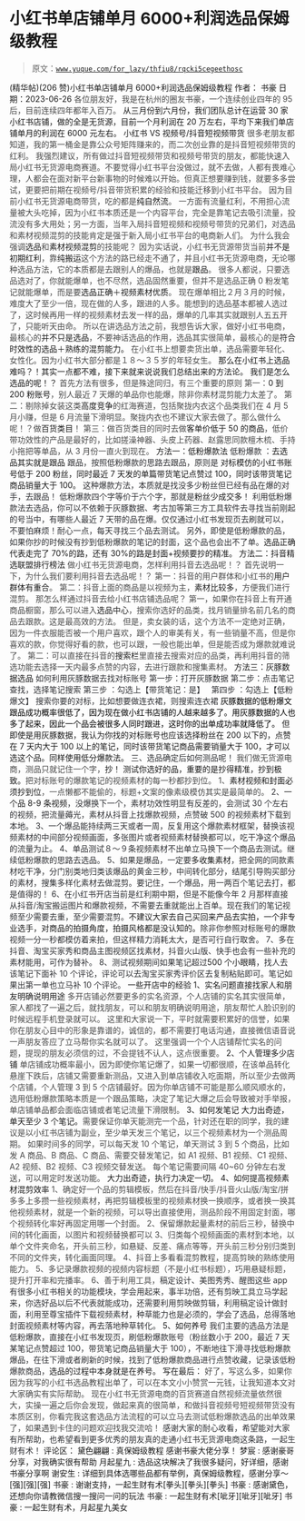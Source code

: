 # 小红书单店铺单月 6000+利润选品保姆级教程

> 原文：[`www.yuque.com/for_lazy/thfiu8/rqcki5cegeethosc`](https://www.yuque.com/for_lazy/thfiu8/rqcki5cegeethosc)

<ne-h2 id="a6c9dfd2" data-lake-id="a6c9dfd2"><ne-heading-ext><ne-heading-anchor></ne-heading-anchor><ne-heading-fold></ne-heading-fold></ne-heading-ext><ne-heading-content><ne-text id="u29db4706">(精华帖)(206 赞)小红书单店铺单月 6000+利润选品保姆级教程</ne-text></ne-heading-content></ne-h2> <ne-p id="u02e1a83e" data-lake-id="u02e1a83e"><ne-text id="u312ba27c">作者： 书豪</ne-text></ne-p> <ne-p id="u7a58ba0c" data-lake-id="u7a58ba0c"><ne-text id="u381a66ab">日期：2023-06-26</ne-text></ne-p> <ne-p id="u262565e5" data-lake-id="u262565e5"><ne-text id="u2aab2b39" style="color: rgb(73, 73, 73);">各位朋友好，我是在杭州的圈友书豪，一个连续创业四年的 95 后，目前连续四年都年入百万。</ne-text></ne-p> <ne-p id="u1df8a45e" data-lake-id="u1df8a45e"><ne-text id="u25f2f47f" ne-bold="true">从三月份到六月份，我们团队总计在运营 30 家小红书店铺，做的全是无货源，目前一个月利润在 20 万左右，平均下来我们单店铺单月的利润在 6000 元左右。</ne-text></ne-p> <ne-h1 id="a671bbdd" data-lake-id="a671bbdd"><ne-heading-ext><ne-heading-anchor></ne-heading-anchor><ne-heading-fold></ne-heading-fold></ne-heading-ext><ne-heading-content><ne-text id="uc32731c4">小红书 VS 视频号/抖音短视频带货</ne-text></ne-heading-content></ne-h1> <ne-p id="u4fdc199d" data-lake-id="u4fdc199d"><ne-text id="u6d4e5a7f" style="color: rgb(73, 73, 73);">很多老朋友都知道，我的第一桶金是靠公众号矩阵赚来的，而二次创业靠的是抖音短视频带货的红利。</ne-text></ne-p> <ne-p id="uc6b2323b" data-lake-id="uc6b2323b"><ne-text id="u2a676514" style="color: rgb(73, 73, 73);">我强烈建议，所有做过抖音短视频带货和视频号带货的朋友，都能快速入局小红书无货源电商赛道。不要觉得小红书平台没做过，就不去做，人都有畏难心理，人都会在面对新平台新事物的时候难以开始。但真正想要赚到钱，就要多多尝试，更要把前期在视频号/抖音带货积累的经验和技能迁移到小红书平台。</ne-text></ne-p> <ne-p id="ua2d9a94a" data-lake-id="ua2d9a94a"><ne-text id="u8568f440" style="color: rgb(73, 73, 73);">因为目前小红书无货源电商带货，吃的都是</ne-text><ne-text id="u0b030dc9" ne-bold="true">纯自然流</ne-text><ne-text id="uda25a8c0" style="color: rgb(73, 73, 73);">。</ne-text></ne-p> <ne-p id="ud2d0a4ff" data-lake-id="ud2d0a4ff"><ne-text id="uf0e2f199" style="color: rgb(73, 73, 73);">一方面有流量红利，不用担心流量被大头吃掉，因为小红书本质还是一个内容平台，完全是靠笔记去吸引流量，投流没有多大用处；另一方面，当年入局抖音短视频和视频号带货的兄弟们，对选品和素材视频混剪的技能肯定是强于新入局小红书平台的电商新人们。</ne-text></ne-p> <ne-p id="u187eaf17" data-lake-id="u187eaf17"><ne-text id="u763e8aad" style="color: rgb(73, 73, 73);">为什么我会强调</ne-text><ne-text id="u045c91d0" ne-bold="true">选品</ne-text><ne-text id="u0d1c54c8" style="color: rgb(73, 73, 73);">和</ne-text><ne-text id="u90990707" ne-bold="true">素材视频混剪</ne-text><ne-text id="u664b4d59" style="color: rgb(73, 73, 73);">的技能呢？</ne-text></ne-p> <ne-p id="u61ff11dd" data-lake-id="u61ff11dd"><ne-text id="u2ca0c02b" style="color: rgb(73, 73, 73);">因为实话说，小红书无货源带货当前</ne-text><ne-text id="u8e811fd3" ne-bold="true">并不是初期红利</ne-text><ne-text id="uc33940a3" style="color: rgb(73, 73, 73);">，靠</ne-text><ne-text id="u65484eaf" ne-bold="true">纯搬运</ne-text><ne-text id="uebf03fe8" style="color: rgb(73, 73, 73);">这个方法的路已经走不通了，并且小红书无货源电商，无论哪种选品方法，它的本质都是去跟别人的爆品，也就是</ne-text><ne-text id="u77b14cbe" ne-bold="true">跟品</ne-text><ne-text id="ua0280fbf" style="color: rgb(73, 73, 73);">。</ne-text></ne-p> <ne-p id="u9a17ce3b" data-lake-id="u9a17ce3b"><ne-text id="u3b1e52df" style="color: rgb(73, 73, 73);">很多人都说，只要选品选对了，你就能爆单，也不尽然，选品固然重要，但并不是选品正确 0 粉发笔记就能爆单，而是要</ne-text><ne-text id="u5e31b11a" ne-bold="true">选品正确＋视频素材优质</ne-text><ne-text id="udc37b9f1" style="color: rgb(73, 73, 73);">。</ne-text></ne-p> <ne-p id="u775e7fd6" data-lake-id="u775e7fd6"><ne-text id="u2447b7fb" style="color: rgb(73, 73, 73);">现在爆单相比２月３月的时候，难度大了至少一倍，现在做的人多，跟进的人多。能想到的选品基本都被人选过了，这时候再用一样的视频素材去发一样的品，爆单的几率其实就跟别人五五开了，只能听天由命。</ne-text></ne-p> <ne-p id="uab777fd5" data-lake-id="uab777fd5"><ne-text id="ud5b9d133" style="color: rgb(73, 73, 73);">所以在讲选品方法之前，我想告诉大家，做好小红书电商，最核心的</ne-text><ne-text id="u466000a0" ne-bold="true">并不只是选品</ne-text><ne-text id="u97e47f7f" style="color: rgb(73, 73, 73);">，不要神话选品的作用，选品其实很简单，最核心的是</ne-text><ne-text id="u168cc14a" ne-bold="true">符合时效性的选品＋熟练的混剪能力。</ne-text></ne-p> <ne-p id="ube50e014" data-lake-id="ube50e014"><ne-text id="u1c512a8e" style="color: rgb(73, 73, 73);">在小红书上想要卖货出单，选品需要年轻化、女性化。因为小红书大部分都是１８～３５岁的年轻女生。</ne-text></ne-p> <ne-p id="ud5516d3e" data-lake-id="ud5516d3e"><ne-text id="u64f95985" ne-bold="true">那么在小红书上选品难吗？！其实一点都不难，接下来就来说说我们总结出来的方法论。</ne-text></ne-p> <ne-h1 id="ee82ceb3" data-lake-id="ee82ceb3"><ne-heading-ext><ne-heading-anchor></ne-heading-anchor><ne-heading-fold></ne-heading-fold></ne-heading-ext><ne-heading-content><ne-text id="u2cd10d1f">我们是怎么选品的呢！？</ne-text></ne-heading-content></ne-h1> <ne-p id="u158834e6" data-lake-id="u158834e6"><ne-text id="u72f36c6d" style="color: rgb(73, 73, 73);">首先方法有很多，但是殊途同归，有三个重要的原则</ne-text></ne-p> <ne-p id="ued631777" data-lake-id="ued631777"><ne-text id="u732925fa" style="color: rgb(73, 73, 73);">第一：</ne-text><ne-text id="u9231a387" ne-bold="true">0 到 200 粉账号</ne-text><ne-text id="ucd1adcff" style="color: rgb(73, 73, 73);">，别人最近 7 天爆的单品你也能爆，除非你素材混剪能力太差了。</ne-text></ne-p> <ne-p id="ubc982418" data-lake-id="ubc982418"><ne-text id="u67169e91" style="color: rgb(73, 73, 73);">第二：剔除掉女装这类</ne-text><ne-text id="uceb6f105" ne-bold="true">高度竞争</ne-text><ne-text id="u50cfe90d" style="color: rgb(73, 73, 73);">的红海赛道，包括聚拢内衣这个品类我们在 4 月 5 月小赚，但是 6 月流量下滑明显。聚拢内衣也不建议大家去做了。那么做什么呢！？做</ne-text><ne-text id="ua2f97158" ne-bold="true">百货类目</ne-text><ne-text id="u419d83f9" style="color: rgb(73, 73, 73);">！</ne-text></ne-p> <ne-p id="u78d06d0a" data-lake-id="u78d06d0a"><ne-text id="uf01ef1f3" style="color: rgb(73, 73, 73);">第三：做百货类目的同时去做</ne-text><ne-text id="uf5f3b5c7" ne-bold="true">客单价低于 50 的商品</ne-text><ne-text id="uaea767b2" style="color: rgb(73, 73, 73);">，低价带功效性的产品是最好的，比如搓澡神器、头皮上药器、赵露思同款檀木梳、手持小拖把等单品，从 3 月份一直火到现在。</ne-text></ne-p> <ne-h2 id="1aa20a9d" data-lake-id="1aa20a9d"><ne-heading-ext><ne-heading-anchor></ne-heading-anchor><ne-heading-fold></ne-heading-fold></ne-heading-ext><ne-heading-content><ne-text id="ufe9eb180">方法一：低粉爆款法</ne-text></ne-heading-content></ne-h2> <ne-p id="u02f1e650" data-lake-id="u02f1e650"><ne-text id="u65fb5543" style="color: rgb(47, 48, 52);">低粉爆款 ：</ne-text><ne-text id="u1a6140ba" ne-bold="true">去选品其实就是跟品</ne-text></ne-p> <ne-p id="uaf903758" data-lake-id="uaf903758"><ne-text id="u2598d363" style="color: rgb(47, 48, 52);">跟品，按照低粉爆款的思路去跟品，原则是</ne-text></ne-p> <ne-p id="u551a2dca" data-lake-id="u551a2dca"><ne-text id="uec6a9346" ne-bold="true">对标模仿的小红书账号低于 200 粉丝，同时最近 7 天发的单篇带货笔记点赞过 100，同时该带货笔记商品销量大于 100。</ne-text></ne-p> <ne-p id="uaa41a983" data-lake-id="uaa41a983"><ne-text id="u2149c923" style="color: rgb(47, 48, 52);">这种爆款方法，本质就是找没多少粉丝但已经有品在爆的对手，去跟品！</ne-text></ne-p> <ne-p id="u88c024f0" data-lake-id="u88c024f0"><ne-text id="u3f1f9e51" style="color: rgb(47, 48, 52);">低粉爆款四个字等价于六个字，那就是</ne-text><ne-text id="u14e8a1a7" ne-bold="true">粉丝少成交多</ne-text><ne-text id="ue6acf6c2" style="color: rgb(47, 48, 52);">！</ne-text></ne-p> <ne-p id="u83a43078" data-lake-id="u83a43078"><ne-text id="u4b3e877c" style="color: rgb(47, 48, 52);">利用低粉爆款法去选品，你可以不依赖于灰豚数据、考古加等第三方工具软件去寻找当前刚起的号当中，有哪些人最近 7 天带的品在爆。仅仅通过小红书发现页去刷就可以，不要怕麻烦！耐心一点，每天寻找三个品去测试。</ne-text></ne-p> <ne-p id="ue2309d31" data-lake-id="ue2309d31"><ne-text id="u1e526dad" style="color: rgb(47, 48, 52);">另外，即使是低粉爆款的品，如果你抄的时候没有抄到低粉爆款的笔记的封面，这个品也会出不了单。</ne-text><ne-text id="u08c0fb48" ne-bold="true">选品正确代表走完了 70%的路，还有 30%的路是封面+视频要抄的精准。</ne-text></ne-p> <ne-h2 id="36c41a11" data-lake-id="36c41a11"><ne-heading-ext><ne-heading-anchor></ne-heading-anchor><ne-heading-fold></ne-heading-fold></ne-heading-ext><ne-heading-content><ne-text id="uc199c454">方法二：抖音精选联盟排行榜法</ne-text></ne-heading-content></ne-h2> <ne-p id="u3d2967e9" data-lake-id="u3d2967e9"><ne-text id="u2694747b" style="color: rgb(73, 73, 73);">做小红书无货源电商，怎样利用抖音去选品呢！？</ne-text></ne-p> <ne-p id="u0daf5de3" data-lake-id="u0daf5de3"><ne-text id="u79d2b13a" style="color: rgb(73, 73, 73);">首先说明一下，为什么我们要利用抖音去选品呢！？</ne-text></ne-p> <ne-p id="ue1cf208d" data-lake-id="ue1cf208d"><ne-text id="u5f184134" style="color: rgb(73, 73, 73);">第一：抖音的用户群体和小红书的</ne-text><ne-text id="ud2ff92b5" ne-bold="true">用户群体有重合</ne-text><ne-text id="ue1a0a62e" style="color: rgb(73, 73, 73);">。</ne-text></ne-p> <ne-p id="u7b3636d1" data-lake-id="u7b3636d1"><ne-text id="u8e12c182" style="color: rgb(73, 73, 73);">第二：抖音上面的商品是以视频为主，</ne-text><ne-text id="ub11041c0" ne-bold="true">素材比较多</ne-text><ne-text id="u3d5297d2" style="color: rgb(73, 73, 73);">，方便我们进行混剪。</ne-text></ne-p> <ne-p id="u92f5ac20" data-lake-id="u92f5ac20"><ne-text id="u128a9316" style="color: rgb(73, 73, 73);">那怎么样通过抖音去给小红书店铺选品呢？</ne-text></ne-p> <ne-p id="u12ab30c7" data-lake-id="u12ab30c7"><ne-text id="ucb857980" style="color: rgb(73, 73, 73);">第一，如果你在抖音上有开通商品橱窗，那么可以进入</ne-text><ne-text id="u940e0d62" ne-bold="true">选品中心</ne-text><ne-text id="u810d4f92" style="color: rgb(73, 73, 73);">，搜索你选好的品类，找月销量排名前几名的商品去跟款。这是最高效的方法。</ne-text></ne-p> <ne-p id="u8bbd5d56" data-lake-id="u8bbd5d56"><ne-text id="uc84a01ce" style="color: rgb(73, 73, 73);">但是，卖女装的话，这个方法不一定绝对正确，因为一件衣服能否被一个用户喜欢，跟个人的审美有关，有一些销量不高，但是你喜欢的款，你觉得好看的款，也可以跟，一般也能出单，但是能否成为爆款就难说了。</ne-text></ne-p> <ne-p id="ua7274aed" data-lake-id="ua7274aed"><ne-text id="u705f012e" style="color: rgb(73, 73, 73);">第二：可以直接在抖音的</ne-text><ne-text id="u0fb1bd5c" ne-bold="true">搜索栏</ne-text><ne-text id="ub436f127" style="color: rgb(73, 73, 73);">里直接去搜索对应的品类，再利用抖音的筛选功能去选择一天内最多点赞的内容，去进行跟款和搜集素材。</ne-text></ne-p> <ne-h2 id="8df6fbcc" data-lake-id="8df6fbcc"><ne-heading-ext><ne-heading-anchor></ne-heading-anchor><ne-heading-fold></ne-heading-fold></ne-heading-ext> <ne-heading-content></ne-heading-content></ne-h2> <ne-h2 id="a7d24be1" data-lake-id="a7d24be1"><ne-heading-ext><ne-heading-anchor></ne-heading-anchor><ne-heading-fold></ne-heading-fold></ne-heading-ext><ne-heading-content><ne-text id="ufb428289">方法三：灰豚数据选品</ne-text></ne-heading-content></ne-h2> <ne-p id="uded6b550" data-lake-id="uded6b550"><ne-text id="uf6d5b888" style="color: rgb(47, 48, 52);">如何利用灰豚数据去找对标账号</ne-text></ne-p> <ne-p id="u09095701" data-lake-id="u09095701"><ne-text id="u28cba589" style="color: rgb(47, 48, 52);">第一步：打开灰豚数据</ne-text></ne-p> <ne-p id="u351d5c0f" data-lake-id="u351d5c0f"><ne-text id="u0a660731" style="color: rgb(47, 48, 52);">第二步：点击笔记查找，选择笔记搜索</ne-text></ne-p> <ne-p id="u1937112b" data-lake-id="u1937112b"><ne-text id="u73236435" style="color: rgb(47, 48, 52);">第三步 ：勾选上【带货笔记：是】  </ne-text></ne-p> <ne-p id="u48050b97" data-lake-id="u48050b97"><ne-text id="u5727c8d7" style="color: rgb(47, 48, 52);">第四步 ：勾选上【低粉爆文】</ne-text></ne-p> <ne-p id="u5b02ac8b" data-lake-id="u5b02ac8b"><ne-text id="u0a3275b8" style="color: rgb(47, 48, 52);">搜索你要的对标，比如想要做连衣裙，则搜索连衣裙</ne-text></ne-p> <ne-p id="u2b1c9b00" data-lake-id="u2b1c9b00"><ne-text id="u207131bb" style="color: rgb(0, 0, 0);">灰豚数据的低粉爆文跟品成功概率很低了，因为现在做小红书店铺的人越来越多了。用灰豚数据的人也多了起来，因此一个品会被很多人同时跟进，这时你的出单成功率就降低了。</ne-text></ne-p> <ne-p id="u0c2f5a82" data-lake-id="u0c2f5a82"><ne-text id="u2da80a47" ne-bold="true">但即使是用灰豚数据，我认为你找的对标账号也应该选择粉丝在 200 以下的，点赞在 7 天内大于 100 以上的笔记，同时该带货笔记商品需要销量大于 100，才可以选这个品。同样使用低分爆款法。</ne-text></ne-p> <ne-h1 id="771e7279" data-lake-id="771e7279"><ne-heading-ext><ne-heading-anchor></ne-heading-anchor><ne-heading-fold></ne-heading-fold></ne-heading-ext><ne-heading-content><ne-text id="ua83a69e8" style="color: rgb(47, 48, 52);">三、选品确定后如何测品呢！</ne-text></ne-heading-content></ne-h1> <ne-p id="u53711c39" data-lake-id="u53711c39"><ne-text id="u6ebee715" style="color: rgb(73, 73, 73);">我们做无货源电商，测品只就记住一个字，</ne-text><ne-text id="u6d865964" ne-bold="true">抄！</ne-text></ne-p> <ne-p id="u5186f34a" data-lake-id="u5186f34a"><ne-text id="u8d6ab20b" ne-bold="true">测试你选好的品，重要的是抄得精准，抄到极致。</ne-text><ne-text id="u8bda8bff" style="color: rgb(73, 73, 73);">把对标账号的爆款笔记的视频素材的每一秒都抄到位。</ne-text></ne-p> <ne-p id="uc29f5458" data-lake-id="uc29f5458"><ne-text id="ue31bc630" style="color: rgb(73, 73, 73);">1、</ne-text><ne-text id="u86e40e56" ne-bold="true">素材视频和封面必须抄到位</ne-text><ne-text id="ucce0af36" style="color: rgb(73, 73, 73);">，一点懒都不能偷的，标题+文案的像素级模仿其实是最简单的。</ne-text></ne-p> <ne-p id="u6e77b8a1" data-lake-id="u6e77b8a1"><ne-text id="u8367ba10" style="color: rgb(47, 48, 52);">2、</ne-text><ne-text id="u1a869615" ne-bold="true">一个品 8-9 条视频</ne-text><ne-text id="u1ef185b3" style="color: rgb(47, 48, 52);">，没爆换下一个，素材功效性明显有反差的，会测试 30 个左右的视频，把流量薅光，素材从抖音上找爆款视频，点赞破 500 的视频素材下载到本地。</ne-text></ne-p> <ne-p id="ua585edbc" data-lake-id="ua585edbc"><ne-text id="u9637631b" style="color: rgb(47, 48, 52);">3、一个爆品能持续两三天或者一周，反复用这个爆款素材框架，替换该视频素材的中间部分视频画面，多张图片或者视频素材替换都可以，吃干净这个爆品的流量为止。</ne-text></ne-p> <ne-p id="uac32b3a8" data-lake-id="uac32b3a8"><ne-text id="u904f56de" style="color: rgb(47, 48, 52);">4、单品测试８～９条视频素材不出单立马换下一个商品去测试。继续低粉爆款的思路去选品。</ne-text></ne-p> <ne-p id="u9704e646" data-lake-id="u9704e646"><ne-text id="u418e5863" style="color: rgb(47, 48, 52);">5、如果是爆品，一定要</ne-text><ne-text id="uf98dbf46" ne-bold="true">多收集素材</ne-text><ne-text id="u4903befa" style="color: rgb(47, 48, 52);">，把全网的同款素材吃干净，分门别类地归类该爆品的黄金三秒，中间转化部分，结尾引导购买部分的素材，搜集多样化素材去做混剪。要记住，一个爆品，用一两百个笔记去打，都是值得的！</ne-text></ne-p> <ne-p id="u957f6d5c" data-lake-id="u957f6d5c"><ne-text id="uaa0313ce" style="color: rgb(47, 48, 52);">6、在小红书开店当前是红利期中期，但是不能像今年 2 月那样直接从抖音/淘宝搬运图片和爆款视频，不需要去重就能出上百单。现在我们的笔记视频至少需要去重，至少需要混剪。</ne-text><ne-text id="u178c5b7f" ne-bold="true">不建议大家去自己买回来产品去实拍，一个非专业选手，对商品的拍摄角度，拍摄风格都是没认知的。</ne-text><ne-text id="u57517384" style="color: rgb(47, 48, 52);">除非你参照对标账号的爆款视频一分一秒都模仿着来拍，但这样精力消耗太大，是否可行自行取舍。</ne-text></ne-p> <ne-p id="u808fabf2" data-lake-id="u808fabf2"><ne-text id="u3350d872" style="color: rgb(47, 48, 52);">7、多在抖音、淘宝买家秀和商品主图视频区找素材，抖音火山版、快手也会有一些补充的素材能用，可作为替补。</ne-text></ne-p> <ne-p id="uc4af9c89" data-lake-id="uc4af9c89"><ne-text id="u9fa60ac6" style="color: rgb(47, 48, 52);">8、测试视频期间如果笔记超过</ne-text><ne-text id="u2a98fb19" ne-bold="true">500 个小眼睛</ne-text><ne-text id="u4fed2aa6" style="color: rgb(47, 48, 52);">，找人去该笔记下面补 10 个评论，评论可以去淘宝买家秀评价区去复制粘贴即可。笔记如果出第一单也立马补 10 个评论。</ne-text></ne-p> <ne-h1 id="ed13482e" data-lake-id="ed13482e"><ne-heading-ext><ne-heading-anchor></ne-heading-anchor><ne-heading-fold></ne-heading-fold></ne-heading-ext><ne-heading-content><ne-text id="u67d079f4">一些开店中的经验</ne-text></ne-heading-content></ne-h1> <ne-h2 id="bf28753b" data-lake-id="bf28753b"><ne-heading-ext><ne-heading-anchor></ne-heading-anchor><ne-heading-fold></ne-heading-fold></ne-heading-ext><ne-heading-content><ne-text id="uee03fb24">1、实名问题直接找家人和朋友明确说明用途</ne-text></ne-heading-content></ne-h2> <ne-p id="udd1923a5" data-lake-id="udd1923a5"><ne-text id="u75cbcd8c" style="color: rgb(73, 73, 73);">多开店铺必然要更多的实名资源，个人店铺的实名其实很简单，家人都找了一遍之后，就找朋友，可以和朋友明确说明用途，朋友帮忙人脸识别的时候远程手机登录就可以。</ne-text></ne-p> <ne-p id="u1ef71519" data-lake-id="u1ef71519"><ne-text id="ucc858092" style="color: rgb(73, 73, 73);">这里和大家说一下，平时就需要积累好的信誉，如果你在朋友心目中的形象是靠谱的，诚信的，都不需要打电话沟通，直接微信语音说一声朋友答应了立马帮你实名就可以了。</ne-text></ne-p> <ne-p id="ude81a99e" data-lake-id="ude81a99e"><ne-text id="u6749e336" style="color: rgb(73, 73, 73);">这里强调一个个人店铺帮忙实名的问题，提现的朋友必须信的过，不会提钱不认人，这点很重要。</ne-text></ne-p> <ne-h2 id="62fd16ad" data-lake-id="62fd16ad"><ne-heading-ext><ne-heading-anchor></ne-heading-anchor><ne-heading-fold></ne-heading-fold></ne-heading-ext><ne-heading-content><ne-text id="u54c0d201">2、个人管理多少店铺</ne-text></ne-heading-content></ne-h2> <ne-p id="uf8619a4d" data-lake-id="uf8619a4d"><ne-text id="uf005dc18" style="color: rgb(73, 73, 73);">单店铺成功概率最小，因为即使你笔记爆了，如果一切都很顺，在该单品转化悬崖下跌后，店铺又需要重新测品，又进入到单店铺收入吃面期，所以至少去做两个店铺，个人管理 3 到 5 个店铺最好。因为你单店铺不可能是那么顺风顺水的，选用低粉爆款策略本质是一个跟品策略，决定了笔记大爆之后会导致被对手举报，单店铺单品都会面临店铺或者笔记流量下滑限制。</ne-text></ne-p> <ne-h2 id="49b43f8e" data-lake-id="49b43f8e"><ne-heading-ext><ne-heading-anchor></ne-heading-anchor><ne-heading-fold></ne-heading-fold></ne-heading-ext><ne-heading-content><ne-text id="u5d4b58ee">3、如何发笔记</ne-text></ne-heading-content></ne-h2> <ne-p id="ua67988e6" data-lake-id="ua67988e6"><ne-text id="u2ba2e198" ne-bold="true">大力出奇迹，单天至少 3 个笔记。</ne-text><ne-text id="u42187b3c" style="color: rgb(73, 73, 73);">需要保证你单天能测完一个品，针对还在职的同学，我的建议是以小红书店铺为副业，至少单天发三个笔记，以三个视频素材为一个测品周期。</ne-text></ne-p> <ne-p id="u661a0639" data-lake-id="u661a0639"><ne-text id="udfa66ae9" style="color: rgb(73, 73, 73);">如果时间多的同学，可以每天发 10 个笔记，单天测试 3 到 5 个商品，比如 发 A 商品、B 商品、C 商品、需要交替发笔记，如 A1 视频、B1 视频、C1 视频、A2 视频、B2 视频、C3 视频交替发送。</ne-text></ne-p> <ne-p id="uc119d024" data-lake-id="uc119d024"><ne-text id="u14a13fdb" style="color: rgb(73, 73, 73);">每个笔记需要间隔 40~60 分钟左右发送，可以用定时发送功能。</ne-text></ne-p> <ne-p id="u15e01497" data-lake-id="u15e01497"><ne-text id="u2b0778b6" ne-bold="true">大力出奇迹，执行力决定一切。</ne-text></ne-p> <ne-h2 id="04d956d0" data-lake-id="04d956d0"><ne-heading-ext><ne-heading-anchor></ne-heading-anchor><ne-heading-fold></ne-heading-fold></ne-heading-ext><ne-heading-content><ne-text id="u482f571e">4、如何提高视频素材混剪效率</ne-text></ne-heading-content></ne-h2> <ne-p id="u948ecf10" data-lake-id="u948ecf10"><ne-text id="uc9a18a27" style="color: rgb(73, 73, 73);">1、确定好一个品的剪辑模板，然后在抖音/快手/抖音火山版/淘宝/拼多多上多攒一些视频素材，再把剪辑模板里的视频素材换一换顺序，或者换一换其他视频素材，就是一个新的视频，可以导出直接使用，测品阶段不用固定封面，哪个视频转化率好再固定用哪一个封面。</ne-text></ne-p> <ne-p id="uf03fda93" data-lake-id="uf03fda93"><ne-text id="u585c1905" style="color: rgb(73, 73, 73);">2、保留爆款起量素材的前后三秒，替换中间的转化画面，以图片和视频替换都可以</ne-text></ne-p> <ne-p id="u1ad294fe" data-lake-id="u1ad294fe"><ne-text id="uaa732bc6" style="color: rgb(73, 73, 73);">3、归类每个视频画面的素材到本地，以单个文件夹命名，开头前三秒，如悬疑、反差、痛点等等，开头前三秒分别归类到不同的文件夹，转化画面同理。</ne-text></ne-p> <ne-p id="u62b70a5d" data-lake-id="u62b70a5d"><ne-text id="udfe0ef28" style="color: rgb(73, 73, 73);">4、抖音上多看看混剪教程，提高剪映的熟练使用能力。</ne-text></ne-p> <ne-p id="u52eb9b7b" data-lake-id="u52eb9b7b"><ne-text id="uaf74c56a" style="color: rgb(73, 73, 73);">5、多记录爆款视频的视频内容标题（不是小红书标题），巧用悬疑标题，提升打开率和完播率。</ne-text></ne-p> <ne-p id="ucec21eb4" data-lake-id="ucec21eb4"><ne-text id="u73d74f05" style="color: rgb(73, 73, 73);">6、善于利用工具，</ne-text><ne-text id="uf5715c81" style="color: rgb(47, 48, 52);">稿定设计、美图秀秀、醒图这些 app 有很多小红书相关的功能模块，学会用起来，事半功倍，还有剪映工具立马学起来，你选好品以后不代表就能成功，还需要利用剪映做剪辑，利用稿定设计做封面，利用至尊宝插件下载视频素材，种草能力也是必须的，学会了选品，总得落地封面视频素材等内容，再去落地种草转化。</ne-text></ne-p> <ne-h2 id="d4967e8d" data-lake-id="d4967e8d"><ne-heading-ext><ne-heading-anchor></ne-heading-anchor><ne-heading-fold></ne-heading-fold></ne-heading-ext><ne-heading-content><ne-text id="u0f3fbf0d">5、如何养号</ne-text></ne-heading-content></ne-h2> <ne-p id="u40867a66" data-lake-id="u40867a66"><ne-text id="u7bfc3795" style="color: rgb(47, 48, 52);">我们主要的选品方法是低粉爆款，直接在小红书发现页，刷低粉爆款账号（粉丝数小于 200，最近 7 天某笔记点赞超过 100，带货笔记商品销量大于 100），不断地往下滑寻找低粉爆款爆品，在往下滑或者刷新的时候，找到了低粉爆款商品进行点赞收藏，记录该低粉爆款商品，</ne-text><ne-text id="ub050a357" ne-bold="true">选品的过程中本身就是在养号。</ne-text></ne-p> <ne-h1 id="e16b5bca" data-lake-id="e16b5bca"><ne-heading-ext><ne-heading-anchor></ne-heading-anchor><ne-heading-fold></ne-heading-fold></ne-heading-ext><ne-heading-content><ne-text id="u74847f3a" ne-bold="true">写在最后：</ne-text></ne-heading-content></ne-h1> <ne-p id="uba52dcd9" data-lake-id="uba52dcd9"><ne-text id="ua22dd1a3" style="color: rgb(73, 73, 73);">好了，写这么多，如果你因为我写的小红书选品教程出单了，可以在本文小小赞赏一元钱，让我知道本文对大家确实有实际帮助。</ne-text></ne-p> <ne-p id="u515b083e" data-lake-id="u515b083e"><ne-text id="ua389b9a4" style="color: rgb(73, 73, 73);">现在小红书无货源电商的百货赛道自然视频流量依然很大，实操一遍之后你会发现，做起来真的很简单，和做抖音视频号短视频带货没有本质区别，你看完我这套选品方法流程的可以立马去测试低粉爆款选品的出单效果了，如果遇到卡住的问题欢迎找我交流哈！</ne-text></ne-p> <ne-p id="u383acb8f" data-lake-id="u383acb8f"><ne-text id="u436d532c" style="background-color: rgb(255, 255, 255); color: rgb(47, 48, 52);">感谢大家的耐心收看，希望能对大家有所帮助，也希望看到更多优秀的朋友真的走通小红书无货源电商这条路，一起生财有术！</ne-text></ne-p> <ne-h2 id="8df6fbcc-1" data-lake-id="8df6fbcc-1"><ne-heading-ext><ne-heading-anchor></ne-heading-anchor><ne-heading-fold></ne-heading-fold></ne-heading-ext> <ne-heading-content></ne-heading-content></ne-h2> <ne-hole id="u43201e3f" data-lake-id="u43201e3f"><ne-card data-card-name="hr" data-card-type="block" id="iHEbl" data-event-boundary="card"><ne-p id="u1ddfc897" data-lake-id="u1ddfc897"><ne-text id="ued33cfc3">评论区：</ne-text></ne-p> <ne-p id="ua8ebc9ea" data-lake-id="ua8ebc9ea"><ne-text id="u81ecaaa2">黛色翩翩 : 真保姆级教程 感谢书豪大佬分享！</ne-text> <ne-text id="u872dc005">梦宸 : 感谢豪哥分享，对我确实很有帮助</ne-text> <ne-text id="ud10a2de1">月起星九 : 选品这块解决了我很多疑问，好详细，感谢书豪分享啊</ne-text> <ne-text id="u3e8debf4">谢安生 : 详细到具体选哪些品都有举例，真保姆级教程，感谢分享～[强][强][强]</ne-text> <ne-text id="u646063dd">书豪 : 谢谢支持，一起生财有术[拳头][拳头][拳头]</ne-text> <ne-text id="uc3bcf7af">书豪 : 感谢黛色，还想向你请教微信搜一搜问一问的玩法</ne-text> <ne-text id="u9f3b7e8f">书豪 : 一起生财有术[呲牙][呲牙][呲牙]</ne-text> <ne-text id="u0051df7d">书豪 : 一起生财有术，月起星九美女</ne-text></ne-p></ne-card></ne-hole>